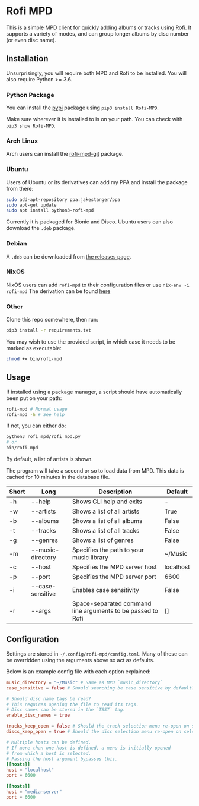 # Rofi MPD

This is a simple MPD client for quickly adding albums or tracks using Rofi. 
It supports a variety of modes, and can group longer albums by disc number (or even disc name).

## Installation

Unsurprisingly, you will require both MPD and Rofi to be installed. You will also require Python >= 3.6.

### Python Package

You can install the [pypi](https://pypi.org/project/Rofi-MPD/) package using `pip3 install Rofi-MPD`. 

Make sure wherever it is installed to is on your path. You can check with `pip3 show Rofi-MPD`.

### Arch Linux

Arch users can install the [rofi-mpd-git](https://aur.archlinux.org/packages/rofi-mpd-git/) package.

### Ubuntu

Users of Ubuntu or its derivatives can add my PPA and install the package from there:

```bash
sudo add-apt-repository ppa:jakestanger/ppa
sudo apt-get update
sudo apt install python3-rofi-mpd
```

Currently it is packaged for Bionic and Disco. Ubuntu users can also download the `.deb` package. 

### Debian

A `.deb` can be downloaded from [the releases page](https://github.com/JakeStanger/Rofi_MPD/releases/latest).

### NixOS

NixOS users can add `rofi-mpd` to their configuration files or use `nix-env -i rofi-mpd`
The derivation can be found [here](https://github.com/NixOS/nixpkgs/blob/master/pkgs/applications/audio/rofi-mpd/default.nix)

### Other

Clone this repo somewhere, then run:

```bash
pip3 install -r requirements.txt
```

You may wish to use the provided script, in which case it needs to be marked as executable:

```bash
chmod +x bin/rofi-mpd
```

## Usage

If installed using a package manager, a script should have automatically been put on your path:

```bash
rofi-mpd # Normal usage
rofi-mpd -h # See help
```

If not, you can either do:
```bash
python3 rofi_mpd/rofi_mpd.py
# or
bin/rofi-mpd
```

By default, a list of artists is shown.

The program will take a second or so to load data from MPD. This data is cached for 10 minutes in the database file.

|  Short |  Long             | Description                                                 | Default                               |
|--------|-------------------|-------------------------------------------------------------|---------------------------------------|
| -h     | --help            | Shows CLI help and exits                                    | -                                     |
| -w     | --artists         | Shows a list of all artists                                 | True                                  |
| -b     | --albums          | Shows a list of all albums                                  | False                                 |
| -t     | --tracks          | Shows a list of all tracks                                  | False                                 |
| -g     | --genres          | Shows a list of genres                                      | False                                 |
| -m     | --music-directory | Specifies the path to your music library                    | ~/Music                               |
| -c     | --host            | Specifies the MPD server host                               | localhost                             |
| -p     | --port            | Specifies the MPD server port                               | 6600                                  |
| -i     | --case-sensitive  | Enables case sensitivity                                    | False                                 |
|  -r    | --args            | Space-separated command line arguments to be passed to Rofi | []                                    |

## Configuration

Settings are stored in `~/.config/rofi-mpd/config.toml`. Many of these can be overridden using the arguments above so act as defaults.

Below is an example config file with each option explained:

```toml
music_directory = "~/Music" # Same as MPD `music_directory`
case_sensitive = false # Should searching be case sensitive by default?

# Should disc name tags be read?
# This requires opening the file to read its tags.
# Disc names can be stored in the `TSST` tag.
enable_disc_names = true

tracks_keep_open = false # Should the track selection menu re-open on selection?
discs_keep_open = true # Should the disc selection menu re-open on selection?

# Multiple hosts can be defined.
# If more than one host is defined, a menu is initially opened
# from which a host is selected.
# Passing the host argument bypasses this.
[[hosts]]
host = "localhost"
port = 6600

[[hosts]]
host = "media-server"
port = 6600
```